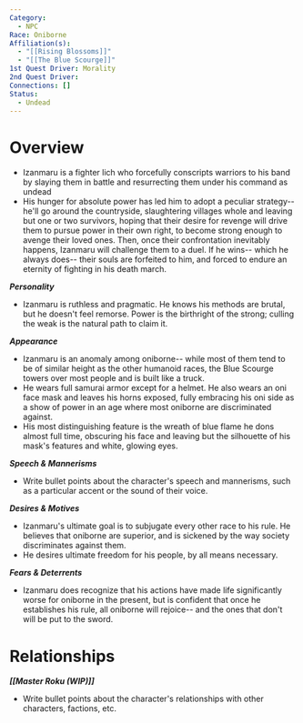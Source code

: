 ```yaml
---
Category:
  - NPC
Race: Oniborne
Affiliation(s):
  - "[[Rising Blossoms]]"
  - "[[The Blue Scourge]]"
1st Quest Driver: Morality
2nd Quest Driver: 
Connections: []
Status:
  - Undead
---
```


# Overview

- Izanmaru is a fighter lich who forcefully conscripts warriors to his band by slaying them in battle and resurrecting them under his command as undead
- His hunger for absolute power has led him to adopt a peculiar strategy-- he'll go around the countryside, slaughtering villages whole and leaving but one or two survivors, hoping that their desire for revenge will drive them to pursue power in their own right, to become strong enough to avenge their loved ones. Then, once their confrontation inevitably happens, Izanmaru will challenge them to a duel. If he wins-- which he always does-- their souls are forfeited to him, and forced to endure an eternity of fighting in his death march.

***Personality*** 
- Izanmaru is ruthless and pragmatic. He knows his methods are brutal, but he doesn't feel remorse. Power is the birthright of the strong; culling the weak is the natural path to claim it.

***Appearance***
- Izanmaru is an anomaly among oniborne-- while most of them tend to be of similar height as the other humanoid races, the Blue Scourge towers over most people and is built like a truck.
- He wears full samurai armor except for a helmet. He also wears an oni face mask and leaves his horns exposed, fully embracing his oni side as a show of power in an age where most oniborne are discriminated against.
- His most distinguishing feature is the wreath of blue flame he dons almost full time, obscuring his face and leaving but the silhouette of his mask's features and white, glowing eyes.

***Speech & Mannerisms***
- Write bullet points about the character's speech and mannerisms, such as a particular accent or the sound of their voice.

***Desires & Motives***
- Izanmaru's ultimate goal is to subjugate every other race to his rule. He believes that oniborne are superior, and is sickened by the way society discriminates against them.
- He desires ultimate freedom for his people, by all means necessary.

***Fears & Deterrents***
- Izanmaru does recognize that his actions have made life significantly worse for oniborne in the present, but is confident that once he establishes his rule, all oniborne will rejoice-- and the ones that don't will be put to the sword.

# Relationships

***[[Master Roku (WIP)]]***
- Write bullet points about the character's relationships with other characters, factions, etc.